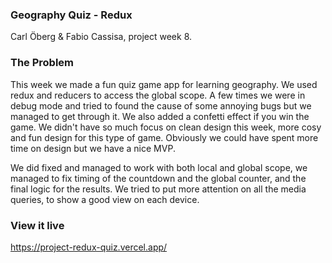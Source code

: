 ### Geography Quiz - Redux

Carl Öberg & Fabio Cassisa, project week 8.

### The Problem

This week we made a fun quiz game app for learning geography. We used redux and reducers to access the global scope. A few times we were in debug mode and tried to found the cause of some annoying bugs but we managed to get through it. We also added a confetti effect if you win the game.
We didn't have so much focus on clean design this week, more cosy and fun design for this type of game. Obviously we could have spent more time on design but we have a nice MVP.

We did fixed and managed to work with both local and global scope, we managed to fix timing of the countdown and the global counter, and the final logic for the results. We tried to put more attention on all the media queries, to show a good view on each device.

### View it live

https://project-redux-quiz.vercel.app/
